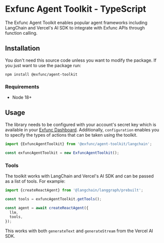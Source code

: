# Exfunc Agent Toolkit - TypeScript

The Exfunc Agent Toolkit enables popular agent frameworks including LangChain and Vercel's AI SDK to integrate with Exfunc APIs through function calling.

## Installation

You don't need this source code unless you want to modify the package. If you just
want to use the package run:

```
npm install @exfunc/agent-toolkit
```

### Requirements

- Node 18+

## Usage

The library needs to be configured with your account's secret key which is available in your [Exfunc Dashboard][api-keys]. Additionally, `configuration` enables you to specify the types of actions that can be taken using the toolkit.

```typescript
import {ExfuncAgentToolkit} from '@exfunc/agent-toolkit/langchain';

const exfuncAgentToolkit = new ExfuncAgentToolkit();
```

### Tools

The toolkit works with LangChain and Vercel's AI SDK and can be passed as a list of tools. For example:

```typescript
import {createReactAgent} from '@langchain/langgraph/prebuilt';

const tools = exfuncAgentToolkit.getTools();

const agent = await createReactAgent({
  llm,
  tools,
});
```

This works with both `generateText` and `generateStream` from the Vercel AI SDK.

[node-sdk]: https://github.com/carvedai/exfunc-js
[api-keys]: https://app.exfunc.dev/dashboard
